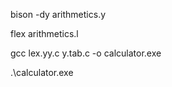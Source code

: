 bison -dy arithmetics.y

flex arithmetics.l

gcc lex.yy.c y.tab.c -o calculator.exe

.\calculator.exe